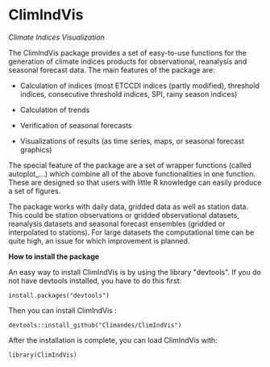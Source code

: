 # ClimIndVis 
 *Climate Indices Visualization*

The ClimIndVis package provides a set of easy-to-use functions for the generation of climate indices products for observational, reanalysis and seasonal forecast data. 
The main features of the package are:

  - Calculation of indices (most ETCCDI indices (partly modified), threshold indices, consecutive threshold indices, SPI, rainy season indices)

  - Calculation of trends

  - Verification of seasonal forecasts

  - Visualizations of results (as time series, maps, or seasonal forecast graphics)

The special feature of the package are a set of wrapper functions (called autoplot_...) which combine all of the above functionalities in one function. These are designed so that users with little R knowledge can easily produce a set of figures.

The package works with daily data, gridded data as well as station data. This could be station observations or gridded observational datasets, reanalysis datasets and seasonal forecast ensembles (gridded or interpolated to stations).
For large datasets the computational time can be quite high, an issue for which improvement is planned.

**How to install the package**

An easy way to install ClimIndVis is by using the library "devtools". 
If you do not have devtools installed, you have to do this first:

```
install.packages("devtools")
```

Then you can install ClimIndVis :

```
devtools::install_github("Climandes/ClimIndVis")
```

After the installation is complete, you can load ClimIndVis with:

```
library(ClimIndVis)
```

